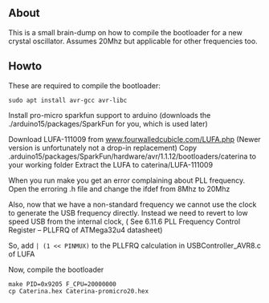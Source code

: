## About
This is a small brain-dump on how to compile the bootloader for a new crystal oscillator.
Assumes 20Mhz but applicable for other frequencies too.

## Howto
These are required to compile the bootloader:
```
sudo apt install avr-gcc avr-libc
```

Install pro-micro sparkfun support to arduino (downloads the ./arduino15/packages/SparkFun for you, which is used later)

Download LUFA-111009 from  www.fourwalledcubicle.com/LUFA.php (Newer version is unfortunately not a drop-in replacement)
Copy .arduino15/packages/SparkFun/hardware/avr/1.1.12/bootloaders/caterina to your working folder
Extract the LUFA to  caterina/LUFA-111009

When you run make you get an error complaining about PLL frequency.
Open the erroring .h file and change the ifdef from 8Mhz to 20Mhz 

Also, now that we have a non-standard frequency we cannot use the clock to generate the USB frequency directly.
Instead we need to revert to low speed USB from the internal clock,
( See 6.11.6 PLL Frequency Control Register – PLLFRQ of ATMega32u4 datasheet)

So, add `| (1 << PINMUX)` to the PLLFRQ calculation in USBController_AVR8.c of LUFA

Now, compile the bootloader
```
make PID=0x9205 F_CPU=20000000
cp Caterina.hex Caterina-promicro20.hex
```
